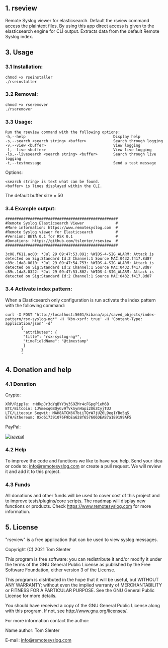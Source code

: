 ## 1. rseview
Remote Syslog viewer for elasticsearch. Default the rsview command access the plaintext files. By using this app direct access is given to the elasticsearch engine for CLI output. Extracts data from the default Remote Syslog index.

## 3. Usage

### 3.1 Installation:
```
chmod +x rseinstaller
./rseinstaller
```

### 3.2 Removal:
```
chmod +x rseremover
./rseremover
```

### 3.3 Usage:
```
Run the rseview command with the following options:
-h,--help                                       Display help
-s,--search <search string> <buffer>            Search through logging
-v,--view <buffer>                              View logging
-l,--live <buffer>                              View live logging
-ls,--livesearch <search string> <buffer>       Search through live logging
-t,--testmessage                                Send a test message
```

Options:
```
<search string> is text what can be found.
<buffer> is lines displayed within the CLI.
```

The default buffer size = 50

### 3.4 Example output:
```
##################################################
#Remote Syslog Elasticsearch Viewer              #
#More information: https://www.remotesyslog.com  #
#Remote Syslog viewer for Elasticsearch          #
#Version: BETA 0.1 for RSX 0.1                   #
#Donations: https://github.com/tslenter/rseview  #
##################################################

3c08.f611.ac00: *Jul 29 09:47:53.091: %WIDS-4-SIG_ALARM: Attack is detected on Sig:Standard Id:2 Channel:1 Source MAC:0432.f417.8d87
c89c.1da8.0010: *Jul 29 09:47:54.753: %WIDS-4-SIG_ALARM: Attack is detected on Sig:Standard Id:2 Channel:1 Source MAC:0432.f417.8d87
c89c.1da8.0322: *Jul 29 09:47:53.802: %WIDS-4-SIG_ALARM: Attack is detected on Sig:Standard Id:2 Channel:1 Source MAC:0432.f417.8d87
```

### 3.4 Activate index pattern:
When a Elasticsearch only configuration is run activate the index pattern with the following command: 
```
curl -X POST "http://localhost:5601/kibana/api/saved_objects/index-pattern/rsx-syslog-ng*" -H 'kbn-xsrf: true' -H 'Content-Type: application/json' -d'
       {
        "attributes": {
        "title": "rsx-syslog-ng*",
        "timeFieldName": "@timestamp"
        }
       }
       '
```

## 4. Donation and help

### 4.1 Donation

Crypto:

```
XRP/Ripple: rHdkpJr3qYqBYY3y3S9ZMr4cFGpgP1eM6B
BTC/Bitcoin: 1JVmexqGBQyGv9fVkSynHapi2U6ZCyjTUJ
LTC/Litecoin Segwit: MAH8ATCK6X7biiTQrW7jUZ6L9eg1YBo5qS
ETH/Ethereum: 0xd617391076F9bEa628f657606DEAB7a189199AF5
```
PayPal:

[![paypal](https://www.paypalobjects.com/en_US/NL/i/btn/btn_donateCC_LG.gif)](https://www.paypal.com/cgi-bin/webscr?cmd=_donations&business=KQKRPDQYHYR7W&currency_code=EUR&source=url)

### 4.2 Help

To improve the code and functions we like to have you help. Send your idea or code to: info@remotesyslog.com or create a pull request. We will review it and add it to this project.

### 4.3 Funds
All donations and other funds will be used to cover cost of this project and to improve tests/plugins/core scripts. The roadmap will display new functions or products. Check https://www.remotesyslog.com for more information.

## 5. License

"rseview" is a free application that can be used to view syslog messages.

Copyright (C) 2021 Tom Slenter

This program is free software: you can redistribute it and/or modify
it under the terms of the GNU General Public License as published by
the Free Software Foundation, either version 3 of the License.

This program is distributed in the hope that it will be useful,
but WITHOUT ANY WARRANTY; without even the implied warranty of
MERCHANTABILITY or FITNESS FOR A PARTICULAR PURPOSE. See the
GNU General Public License for more details.

You should have received a copy of the GNU General Public License
along with this program. If not, see <http://www.gnu.org/licenses/>.

For more information contact the author:

Name author: Tom Slenter

E-mail: info@remotesyslog.com

